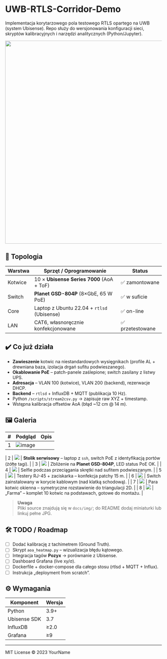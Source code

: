 # UWB-RTLS-Corridor-Demo

Implementacja korytarzowego pola testowego RTLS opartego na UWB (system Ubisense).
Repo służy do wersjonowania konfiguracji sieci, skryptów kalibracyjnych
i narzędzi analitycznych (Python/Jupyter).

<div align="center">
  <img src="docs/img/corridor_overview.jpg" width="650">
</div>

## 📐 Topologia

| Warstwa | Sprzęt / Oprogramowanie | Status |
|---------|-------------------------|--------|
| Kotwice | 10 × **Ubisense Series 7000** (AoA + ToF) | ✅ zamontowane |
| Switch  | **Planet GSD-804P** (8×GbE, 65 W PoE)        | ✅ w suficie |
| Core    | Laptop z Ubuntu 22.04 + `rtlsd` (Ubisense) | ✅ on-line |
| LAN     | CAT6, własnoręcznie konfekcjonowane         | ✅ przetestowane |

## ✔️ Co już działa

* **Zawieszenie** kotwic na niestandardowych wysięgnikach
  (profile AL + drewniana baza, izolacja drgań sufitu podwieszanego).  
* **Okablowanie PoE** – patch-panele zaślepione; switch zasilany z listwy UPS.  
* **Adresacja** – VLAN 100 (kotwice), VLAN 200 (backend), rezerwacje DHCP.  
* **Backend** – `rtlsd` + InfluxDB + MQTT (publikacja 10 Hz).  
* Python `/scripts/stream2csv.py` → zapisuje raw XYZ + timestamp.  
* Wstępna kalibracja offsetów AoA (błąd ~12 cm @ 14 m).  

## 🖼️ Galeria

| # | Podgląd | Opis |
|---|---------|------|
| 1 | ![image](https://github.com/user-attachments/assets/fb79224c-5b5f-412c-af84-f2fe2497fd9e)

| 2 | ![](docs/img/02_switch_laptop.jpg) | **Stolik serwisowy** – laptop z `ssh`, switch PoE z identyfikacją portów (żółte tagi). |
| 3 | ![](docs/img/03_switch_close.jpg) | Zbliżenie na **Planet GSD-804P**, LED status PoE OK. |
| 4 | ![](docs/img/04_ceiling_selfie.jpg) | Selfie podczas przeciągania skrętki nad sufitem podwieszanym. |
| 5 | ![](docs/img/05_cable_test.jpg) | Testery RJ-45 + zaciskarka – konfekcja patchy 15 m. |
| 6 | ![](docs/img/06_switch_ceiling.jpg) | Switch zainstalowany w korycie kablowym (nad klatką schodową). |
| 7 | ![](docs/img/07_ubisense_pair.jpg) | Para kotwic okienna – symetryczne rozstawienie do triangulacji 2D. |
| 8 | ![](docs/img/08_anchor_farm.jpg) | „Farma” – komplet 10 kotwic na podstawach, gotowe do montażu. |

> **Uwaga**  
> Pliki source znajdują się w `docs/img/`; do README dodaj miniaturki
> lub linkuj pełne JPG.

## 🛠️ TODO / Roadmap

- [ ] Dodać kalibrację z tachimetrem (Ground Truth).  
- [ ] Skrypt `aoa_heatmap.py` – wizualizacja błędu kątowego.  
- [ ] Integracja tagów **Pozyx** → porównanie z Ubisense.  
- [ ] Dashboard Grafana (live xy/σ).  
- [ ] Dockerfile + docker-compose dla całego stosu (rtlsd + MQTT + Influx).  
- [ ] Instrukcja „deployment from scratch”.

## ⚙️ Wymagania

| Komponent | Wersja |
|-----------|--------|
| Python    | 3.9+   |
| Ubisense SDK | 3.7 |
| InfluxDB  | ≥2.0 |
| Grafana   | ≥9    |

---

MIT License © 2023 YourName
